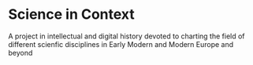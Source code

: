 # Science in Context
A project in intellectual and digital history devoted to charting the field of different scienfic disciplines in Early Modern and Modern Europe and beyond
